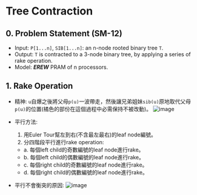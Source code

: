 # Tree Contraction

## 0. Problem Statement (SM-12)
- Input: `P[1...n]`, `SIB[1...n]`: an n-node rooted binary tree `T`.
- Output: `T` is contracted to a 3-node binary tree, by applying a series of rake operation.
- Model: ***EREW*** PRAM of n processors.

## 1. Rake Operation
- 精神: `u`自爆之後將父母`p(u)`一波帶走，然後讓兄弟姐妹`sib(u)`原地取代父母`p(u)`的位置(橘色的部份在這個過程中必需保持不被改動)。
  ![image](https://github.com/user-attachments/assets/0978cf7c-9ddd-4ffb-b237-cc9ecae9f2f8)

- 平行方法:
  1. 用Euler Tour幫左到右(不含最左最右)的leaf node編號。
  2. 分四階段平行進行rake operation:
    - a. 每個left child的奇數編號的leaf node進行rake。
    - b. 每個left child的偶數編號的leaf node進行rake。
    - c. 每個right child的奇數編號的leaf node進行rake。
    - d. 每個right child的偶數編號的leaf node進行rake。
- 平行不會衡突的原因:
![image](https://github.com/user-attachments/assets/1a34690e-ca94-4713-9486-20e836a6625b)


